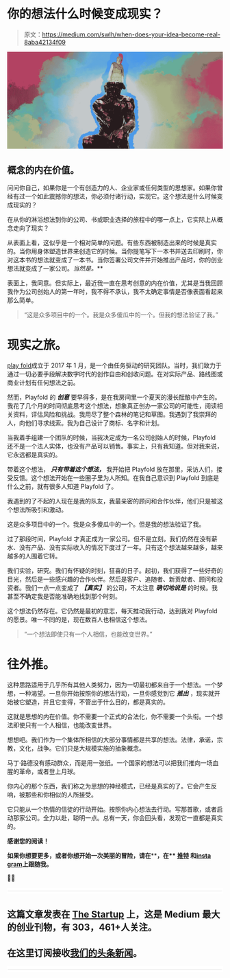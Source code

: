 # 你的想法什么时候变成现实？

> 原文：<https://medium.com/swlh/when-does-your-idea-become-real-8aba42134f09>

![](img/a4b83bae4779b7a6ba6427c1ea38d93a.png)

## 概念的内在价值。

问问你自己，如果你是一个有创造力的人、企业家或任何类型的思想家。如果你曾经有过一个如此震撼你的想法，你必须付诸行动，实现它。这个想法是什么时候变成现实的？

在从你的淋浴想法到你的公司、书或职业选择的旅程中的哪一点上，它实际上从概念走向了现实？

从表面上看，这似乎是一个相对简单的问题。有些东西被制造出来的时候是真实的。当你用身体塑造世界来创造它的时候。当你提笔写下一本书并送去印刷时，你对这本书的想法就变成了一本书。当你签署公司文件并开始推出产品时，你的创业想法就变成了一家公司。**当然是*。***

表面上，我同意。但实际上，最近我一直在思考创意的内在价值，尤其是当我回顾我作为公司创始人的第一年时，我不得不承认，我不太确定事情是否像表面看起来那么简单。

> “这是众多项目中的一个。我是众多傻瓜中的一个。但我的想法验证了我。”

# 现实之旅。

[play fold](https://medium.com/u/69bd8867531b?source=post_page-----8aba42134f09--------------------------------)成立于 2017 年 1 月，是一个由任务驱动的研究团队。当时，我们致力于通过一切必要手段解决数字时代的创作自由和创收问题。在对实际产品、路线图或商业计划有任何想法之前。

然而，Playfold 的 ***创意*** 要早得多，是在我房间里一个夏天的漫长酝酿中产生的。我花了几个月的时间彻底思考这个想法，想象真正创办一家公司的可能性，阅读相关资料，评估风险和挑战。我用尽了整个森林的笔记和草图。我遇到了我崇拜的人，向他们寻求线索。我为自己设计了商标、名字和计划。

当我着手组建一个团队的时候，当我决定成为一名公司创始人的时候，Playfold 还不是一个法人实体，也没有产品可以销售。事实上，只有我知道。但对我来说，它永远都是真实的。

带着这个想法， ***只有带着这个想法，*** 我开始把 Playfold 放在那里，采访人们，接受反馈。这个想法开始在一些圈子里为人所知。在我自己意识到 Playfold 到底是什么之前，就有很多人知道 Playfold 了。

我遇到的了不起的人现在是我的队友，我最亲密的顾问和合作伙伴，他们只是被这个想法所吸引和激动。

这是众多项目中的一个。我是众多傻瓜中的一个。但是我的想法验证了我。

过了那段时间，Playfold 才真正成为一家公司。但不是立刻。我们仍然在没有薪水、没有产品、没有实际收入的情况下度过了一年。只有这个想法越来越多，越来越多的人围着它转。

我们实验，研究。我们有怀疑的时刻，狂喜的日子。起初，我们获得了一些好奇的目光，然后是一些感兴趣的合作伙伴。然后是客户、追随者、新贡献者、顾问和投资者。我们一点一点变成了 ***【真实】*** 的公司，不太注意 ***确切地说是*** 的时候。我甚至不确定我是否能准确地找到那个时刻。

这个想法仍然存在。它仍然是最初的意志，每天推动我行动，达到我对 Playfold 的愿景。唯一不同的是，现在数百人也相信这个想法。

> “一个想法即使只有一个人相信，也能改变世界。”

# 往外推。

这种思路适用于几乎所有其他人类努力，因为一切最初都来自于一个想法。一个梦想，一种渴望。一旦你开始按照你的想法行动，一旦你感觉到它 ***推出*** ，现实就开始被它塑造，并且它变得，不管出于什么目的，都是真实的。

这就是思想的内在价值。你不需要一个正式的合法化，你不需要一个头衔。一个想法即使只有一个人相信，也能改变世界。

想想吧。我们作为一个集体所相信的大部分事情都是共享的想法。法律，承诺，宗教，文化，战争。它们只是大规模实施的抽象概念。

马丁·路德没有感动群众，而是用一张纸。一个国家的想法可以把我们推向一场血腥的革命，或者登上月球。

你内心的那个东西，我们称之为思想的神经模式，已经是真实的了。它会产生反响，被那些和你相似的人所接受。

它只能从一个热情的信徒的行动开始。按照你内心想法去行动。写那首歌，或者启动那家公司。全力以赴，聪明一点。总有一天，你会回头看，发现它一直都是真实的。

**感谢您的阅读！**

**如果你想要更多，或者你想开始一次美丽的冒险，请在**[](https://medium.com/u/504c7870fdb6?source=post_page-----8aba42134f09--------------------------------)****，在** [**推特**](http://twitter.com/MarcusVandea) **和**[**insta gram**](http://instagram.com/marcus_vandea)**上跟随我。****

****✌🏻****

**![](img/731acf26f5d44fdc58d99a6388fe935d.png)**

## **这篇文章发表在 [The Startup](https://medium.com/swlh) 上，这是 Medium 最大的创业刊物，有 303，461+人关注。**

## **在这里订阅接收[我们的头条新闻](http://growthsupply.com/the-startup-newsletter/)。**

**![](img/731acf26f5d44fdc58d99a6388fe935d.png)**